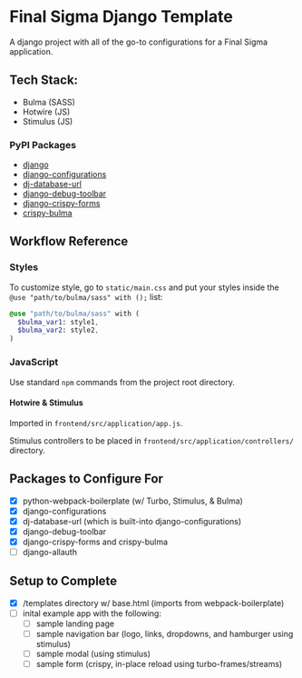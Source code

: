 # Final Sigma Django Template

A django project with all of the go-to configurations for a Final Sigma application.

## Tech Stack:

- Bulma (SASS)
- Hotwire (JS)
- Stimulus (JS)

### PyPI Packages

- [django](https://pypi.org/project/Django/)
- [django-configurations](https://pypi.org/project/django-configurations/)
- [dj-database-url](https://pypi.org/project/dj-database-url/)
- [django-debug-toolbar](https://pypi.org/project/django-debug-toolbar/)
- [django-crispy-forms](https://pypi.org/project/django-crispy-forms/)
- [crispy-bulma](https://pypi.org/project/django-crispy-forms/)


## Workflow Reference

### Styles

To customize style, go to `static/main.css` and put your styles inside the `@use "path/to/bulma/sass" with ();` list:

```sass
@use "path/to/bulma/sass" with (
  $bulma_var1: style1,
  $bulma_var2: style2,
)
```

### JavaScript

Use standard `npm` commands from the project root directory.

#### Hotwire & Stimulus

Imported in `frontend/src/application/app.js`.

Stimulus controllers to be placed in `frontend/src/application/controllers/` directory.

## Packages to Configure For

- [x] python-webpack-boilerplate (w/ Turbo, Stimulus, & Bulma)
- [x] django-configurations
- [x] dj-database-url (which is built-into django-configurations)
- [x] django-debug-toolbar
- [x] django-crispy-forms and crispy-bulma
- [ ] django-allauth

## Setup to Complete

- [x] /templates directory w/ base.html (imports from webpack-boilerplate)
- [ ] inital example app with the following:
  - [ ] sample landing page
  - [ ] sample navigation bar (logo, links, dropdowns, and hamburger using stimulus)
  - [ ] sample modal (using stimulus)
  - [ ] sample form (crispy, in-place reload using turbo-frames/streams)